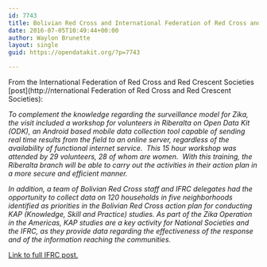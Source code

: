 ```yaml
---
id: 7743
title: Bolivian Red Cross and International Federation of Red Cross and Red Crescent Societies use ODK to combat Zika
date: 2016-07-05T10:49:44+00:00
author: Waylon Brunette
layout: single
guid: https://opendatakit.org/?p=7743

---
```

From the International Federation of Red Cross and Red Crescent Societies [post](http://nternational Federation of Red Cross and Red Crescent Societies):

_To complement the knowledge regarding the surveillance model for Zika, the visit included a workshop for volunteers in Riberalta on Open Data Kit (ODK), an Android based mobile data collection tool capable of sending real time results from the field to an online server, regardless of the availability of functional internet service.  This 15 hour workshop was attended by 29 volunteers, 28 of whom are women.  With this training, the Riberalta branch will be able to carry out the activities in their action plan in a more secure and efficient manner._

_In addition, a team of Bolivian Red Cross staff and IFRC delegates had the opportunity to collect data on 120 households in five neighborhoods identified as priorities in the Bolivian Red Cross action plan for conducting KAP (Knowledge, Skill and Practice) studies. As part of the Zika Operation in the Americas, KAP studies are a key activity for National Societies and the IFRC, as they provide data regarding the effectiveness of the response and of the information reaching the communities._

[Link to full IFRC post.](http://www.ifrc.org/en/news-and-media/news-stories/americas/bolivia/bolivian-red-cross-and-ifrc-visits-border-between-bolivia-and-brazil--72334/)

